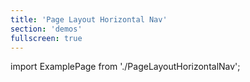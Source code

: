 ```yaml
---
title: 'Page Layout Horizontal Nav'
section: 'demos'
fullscreen: true
---
```


import ExamplePage from './PageLayoutHorizontalNav';

<ExamplePage />
